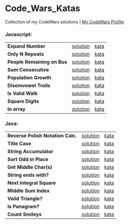 # Code_Wars_Katas

Collection of my CodeWars solutions | [My CodeWars Profile](https://www.codewars.com/users/sPesce)

### Javascript:
<table>

  <tr>
    <td><strong>Expand Number</strong></td>
    <td>
      <a href="https://github.com/sPesce/Code_Wars_Katas/tree/master/Javascript/expandedNumberForm.js">
        solution
      </a>
    </td>
    <td>
      <a href="https://www.codewars.com/kata/5842df8ccbd22792a4000245/train/javascript">
        kata
      </a>
    </td>
  </tr>

  <tr>
    <td><strong>Only N Repeats</strong></td>
    <td>
      <a href="https://github.com/sPesce/Code_Wars_Katas/tree/master/Javascript/onlyNRepeats.js">
        solution
      </a>
    </td>
    <td>
      <a href="https://www.codewars.com/kata/554ca54ffa7d91b236000023/train/javascript">
        kata
      </a>
    </td>
  </tr>
  
  <tr>
    <td><strong>People Remaining on Bus</strong></td>
    <td>
      <a href="https://github.com/sPesce/Code_Wars_Katas/tree/master/Javascript/peopleOnBus.js">
        solution
      </a>
    </td>
    <td>
      <a href="https://www.codewars.com/kata/5648b12ce68d9daa6b000099/train/javascript">
        kata
      </a>
    </td>
  </tr>

  <tr>
    <td><strong>Sum Consecutive</strong></td>
    <td>
      <a href="https://github.com/sPesce/Code_Wars_Katas/tree/master/Javascript/Beginner%20Series%20%233%20Sum%20of%20Numbers/solution.js">
        solution
      </a>
    </td>
    <td>
      <a href="https://www.codewars.com/kata/55f2b110f61eb01779000053/train/javascript">
        kata
      </a>
    </td>
  </tr>

  <tr>
    <td><strong>Population Growth</strong></td>
    <td>
      <a href="https://github.com/sPesce/Code_Wars_Katas/tree/master/Javascript/%20Growth%20of%20a%20Population/solution.js">
        solution
      </a>
    </td>
    <td>
      <a href="https://www.codewars.com/kata/563b662a59afc2b5120000c6/train/javascript">
        kata
      </a>
    </td>
  </tr>

  <tr>
    <td><strong>Disemvowel Trolls</strong></td>
    <td>
      <a href="https://github.com/sPesce/Code_Wars_Katas/tree/master/Javascript/Disemvowel%20Trolls/solution.js">
        solution
      </a>
    </td>
    <td>
      <a href="https://www.codewars.com/kata/52fba66badcd10859f00097e/train/javascript">
        kata
      </a>
    </td>
  </tr>

  <tr>
    <td><strong>Is Valid Walk</strong></td>
    <td>
      <a href="https://github.com/sPesce/Code_Wars_Katas/tree/master/Javascript/Is%20Valid%20Walk/solution.js">
        solution
      </a>
    </td>
    <td>
      <a href="https://www.codewars.com/kata/54da539698b8a2ad76000228/train/javascript">
        kata
      </a>
    </td>
  </tr>

<tr>
  <td><strong>Square Digits</strong></td>
  <td>
    <a href="https://github.com/sPesce/Code_Wars_Katas/blob/master/Javascript/squareDigits.js">
      solution
    </a>
  </td>
  <td>
    <a href="https://www.codewars.com/kata/546e2562b03326a88e000020/train/javascript">
      kata
    </a>
  </td>
</tr>

<tr>
  <td><strong>In array</strong></td>
  <td>
    <a href="https://github.com/sPesce/Code_Wars_Katas/blob/master/Javascript/sortSubstrings.js">
      solution
    </a>
  </td>
  <td>
    <a href="https://www.codewars.com/kata/550554fd08b86f84fe000a58/solutions/javascript">
      kata
    </a>
  </td>
</tr>

</table>

### Java:
<table>
  
  <tr>
    <td><strong>Reverse Polish Notation Calc.</strong></td>
    <td>
      <a href="https://github.com/sPesce/Code_Wars_Katas/blob/master/Java/Solutions/src/RPN.java">
        solution
      </a>
    </td>
    <td>
      <a href="https://www.codewars.com/kata/52f78966747862fc9a0009ae/train/java">
        kata
      </a>
    </td>
  </tr>

  <tr>
    <td><strong>Title Case</strong></td>
    <td>
      <a href="https://github.com/sPesce/Code_Wars_Katas/blob/master/Java/Solutions/src/JadenCase.java">
        solution
      </a>
    </td>
    <td>
      <a href="https://www.codewars.com/kata/5390bac347d09b7da40006f6/train/java">
        kata
      </a>
    </td>
  </tr>

  <tr>
    <td><strong>String Accumulator</strong></td>
    <td>
      <a href="https://github.com/sPesce/Code_Wars_Katas/tree/master/Java/Solutions/src/Accumul.java">
        solution
      </a>
    </td>
    <td>
      <a href="https://www.codewars.com/kata/5667e8f4e3f572a8f2000039/train/java">
        kata
      </a>
    </td>
  </tr>

  <tr>
    <td><strong>Sort Odd in Place</strong></td>
    <td>
      <a href="https://github.com/sPesce/Code_Wars_Katas/tree/master/Java/Solutions/src/SortOdd.java">
        solution
      </a>
    </td>
    <td>
      <a href="https://www.codewars.com/kata/578aa45ee9fd15ff4600090d">
        kata
      </a>
    </td>
  </tr>
  
  <tr>
    <td><strong>Get Middle Char(s)</strong></td>
    <td>
      <a href="https://github.com/sPesce/Code_Wars_Katas/tree/master/Java/Solutions/src/MiddleChar.java">
        solution
      </a>
    </td>
    <td>
      <a href="https://www.codewars.com/kata/56747fd5cb988479af000028/train/java">
        kata
      </a>
    </td>
  </tr>
  
  <tr>
    <td><strong>String ends with?</strong></td>
    <td>
      <a href="https://github.com/sPesce/Code_Wars_Katas/tree/master/Java/Solutions/src/StringEndsWith.java">
        solution
      </a>
    </td>
    <td>
      <a href="https://www.codewars.com/kata/51f2d1cafc9c0f745c00037d/train/java">
        kata
      </a>
    </td>
  </tr>
  
  <tr>
    <td><strong>Next Integral Square</strong></td>
    <td>
      <a href="https://github.com/sPesce/Code_Wars_Katas/tree/master/Java/Solutions/src/NextSquare.java">
        solution
      </a>
    </td>
    <td>
      <a href="https://www.codewars.com/kata/56269eb78ad2e4ced1000013/train/java">
        kata
      </a>
    </td>
  </tr>
  
  <tr>
    <td><strong>Middle Sum Index</strong></td>
    <td>
      <a href="https://github.com/sPesce/Code_Wars_Katas/blob/master/Java/Solutions/src/MiddleIndex.java">
        solution
      </a>
    </td>
    <td>
      <a href="https://www.codewars.com/kata/5679aa472b8f57fb8c000047/train/java">
        kata
      </a>
    </td>
  </tr>

<tr>
  <td><strong>Valid Triangle?</strong></td>
  <td>
    <a href="https://github.com/sPesce/Code_Wars_Katas/blob/master/Java/Solutions/src/TriangleTester.java">
      solution
    </a>
  </td>
  <td>
    <a href="https://www.codewars.com/kata/56606694ec01347ce800001b/train/java">
      kata
    </a>
  </td>
</tr>
<tr>
  <td><strong>Is Panagram?</strong></td>
  <td>
    <a href="https://github.com/sPesce/Code_Wars_Katas/blob/master/Java/Solutions/src/PangramChecker.java">
      solution
    </a>
  </td>
  <td>
    <a href="https://www.codewars.com/kata/545cedaa9943f7fe7b000048/train/java">
      kata
    </a>
  </td>
</tr>

<tr>
  <td><strong>Count Smileys</strong></td>
  <td>
    <a href="https://github.com/sPesce/Code_Wars_Katas/blob/master/Java/Solutions/src/SmileFaces.java">
      solution
    </a>
  </td>
  <td>
    <a href="https://www.codewars.com/kata/583203e6eb35d7980400002a/train/java">
      kata
    </a>
  </td>
</tr>
    
</table>
